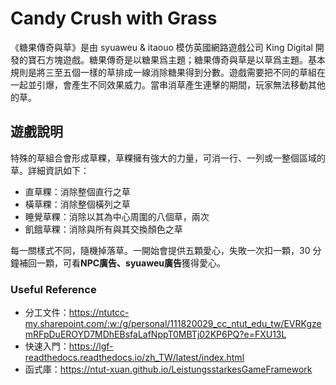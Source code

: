 # Candy Crush with Grass

《糖果傳奇與草》是由 syuaweu & itaouo 模仿英國網路遊戲公司 King Digital 開發的寶石方塊遊戲。糖果傳奇是以糖果爲主題；糖果傳奇與草是以草爲主題。基本規則是將三至五個一樣的草排成一線消除糖果得到分數。遊戲需要把不同的草組在一起並引爆，會產生不同效果威力。當串消草產生連擊的期間，玩家無法移動其他的草。

## 遊戲說明
特殊的草組合會形成草粿，草粿擁有強大的力量，可消一行、一列或一整個區域的草。詳細資訊如下：
- 直草粿：消除整個直行之草
- 橫草粿：消除整個橫列之草
- 睡覺草粿：消除以其為中心周圍的八個草，兩次
- 飢餓草粿：消除與所有與其交換顏色之草

每一關樣式不同，隨機掉落草。一開始會提供五顆愛心，失敗一次扣一顆，30 分鐘補回一顆，可看**NPC廣告、syuaweu廣告**獲得愛心。


### Useful Reference
- 分工文件：https://ntutcc-my.sharepoint.com/:w:/g/personal/111820029_cc_ntut_edu_tw/EVRKgzemRFpDuEROYD7MDhEBsfaLafNppT0MBTj02KP6PQ?e=FXU13L
- 快速入門：https://lgf-readthedocs.readthedocs.io/zh_TW/latest/index.html
- 函式庫：https://ntut-xuan.github.io/LeistungsstarkesGameFramework
